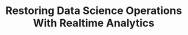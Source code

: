 ---
title: "Restoring Data Science Operations With Realtime Analytics"
slug: "restoring-data-science-operations-with-realtime-analytics"
draft: false
event_date: "2023-10-24"
image: "img/resources/webinars/restoring-data-science-operations-with-realtime-analytics.webp"
name: "Restoring Data Science Operations With Realtime Analytics at Data Science DC"
description: "Explore the Power of Real-Time Analytics in Data Science! Dive into how event streams enhance model training, the benefits of asynchronous inferencing for faster model deployment, and how real-time data drives superior insights and models. Learn cutting-edge strategies in data science!"
events: ['Presentation']
registration_link:
call_to_action:
video_link: https://www.youtube.com/embed/88_YIQZlvzQ?si=TNFPng-abhsBkSOH
audio_link:
categories: ['Video']
presenters: ['Benjamin Bengfort']
topics: ['Data Science', 'Asynchronous Inferencing', 'Event Streams']
aliases: /resources/restoring-data-science-operations-with-realtime-analytics
---